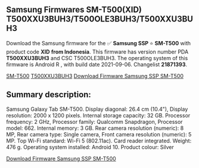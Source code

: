 <h2>Samsung Firmwares SM-T500(XID) T500XXU3BUH3/T500OLE3BUH3/T500XXU3BUH3</h2>
Download the Samsung firmware for the ✅ <strong>Samsung SSP </strong> ⭐ <strong>SM-T500</strong> with product code <strong>XID</strong> <strong> from Indonesia</strong>. This firmware has version number PDA <strong>T500XXU3BUH3</strong> and CSC T500OLE3BUH3. The operating system of this firmware is Android R , with build date 2021-09-06. Changelist <strong>21871393</strong>.


[SM-T500](https://samfirm.shop/samsung/model/SM-T500)
[T500XXU3BUH3](https://samfirm.shop/samsung/pda/T500XXU3BUH3)
[Download Firmware Samsung SSP SM-T500](https://samfirm.shop/samsung/firmware/453079)
<h2>Summary description:</h2>
<p>Samsung Galaxy Tab SM-T500. Display diagonal: 26.4 cm (10.4"), Display resolution: 2000 x 1200 pixels. Internal storage capacity: 32 GB. Processor frequency: 2 GHz, Processor family: Qualcomm Snapdragon, Processor model: 662. Internal memory: 3 GB. Rear camera resolution (numeric): 8 MP, Rear camera type: Single camera, Front camera resolution (numeric): 5 MP. Top Wi-Fi standard: Wi-Fi 5 (802.11ac). Card reader integrated. Weight: 476 g. Operating system installed: Android 10. Product colour: Silver</p>


[Download Firmware Samsung SSP SM-T500](https://samfirm.shop/samsung/firmware/453079)

